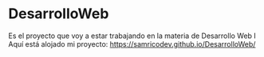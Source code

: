 # DesarrolloWeb
Es el proyecto que voy a estar trabajando en la materia de Desarrollo Web I <br>
Aquí está alojado mi proyecto: https://samricodev.github.io/DesarrolloWeb/
